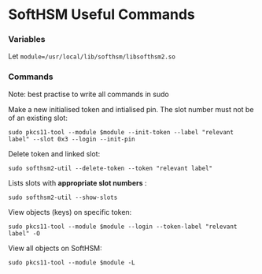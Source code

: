 # SoftHSM Useful Commands

### Variables

Let `module=/usr/local/lib/softhsm/libsofthsm2.so`

### Commands

Note: best practise to write all commands in sudo



Make a new initialised token and intialised pin. The slot number must not be of an existing slot:

`sudo pkcs11-tool --module $module --init-token --label "relevant label" --slot 0x3 --login --init-pin`



Delete token and linked slot:

`sudo softhsm2-util --delete-token --token "relevant label"`



Lists slots with **appropriate slot numbers** :

`sudo softhsm2-util --show-slots`



View objects (keys) on specific token:

`sudo pkcs11-tool --module $module --login --token-label "relevant label" -O`



View all objects on SoftHSM:

`sudo pkcs11-tool --module $module -L`
